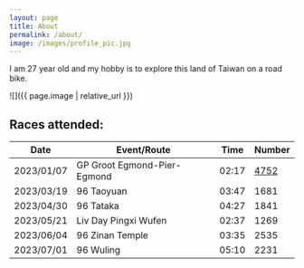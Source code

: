 ```yaml
---
layout: page
title: About
permalink: /about/
image: /images/profile_pic.jpg
---
```



I am 27 year old and my hobby is to explore this land of Taiwan on a road bike.

![]({{ page.image | relative_url }})

## Races attended:

| Date       | Event/Route                 | Time  | Number             |
|------------|-----------------------------|-------|--------------------|
| 2023/01/07 | GP Groot Egmond-Pier-Egmond | 02:17 | [4752](epe-4752)   |
| 2023/03/19 | 96 Taoyuan                  | 03:47 | 1681               |
| 2023/04/30 | 96 Tataka                   | 04:27 | 1841               |
| 2023/05/21 | Liv Day Pingxi Wufen        | 02:37 | 1269               |
| 2023/06/04 | 96 Zinan Temple             | 03:35 | 2535               |
| 2023/07/01 | 96 Wuling                   | 05:10 | 2231               |

[epe-4752]: https://results.sporthive.com/events/7015744369956131328/races/484500/bib/4752